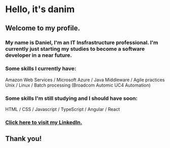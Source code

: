 # Hello, it's danim

## Welcome to my profile.

### My name is Daniel, I'm an IT Insfrastructure professional. I'm currently just starting my studies to become a software developer in a near future.

### Some skills I currently have:
Amazon Web Services / Microsoft Azure / Java Middleware / Agile practices\
Unix / Linux / Batch processing (Broadcom Automic UC4 Automation)

### Some skills I'm still studying and I should have soon:
HTML / CSS / Javascript / TypeScript / Angular / React

### <a href="https://www.linkedin.com/in/daniel-m-carvalho/">Click here to visit my LinkedIn.</a>

## Thank you!
